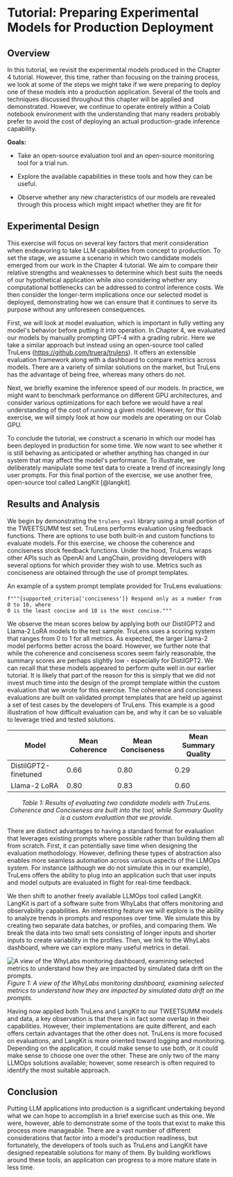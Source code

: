 # Tutorial: Preparing Experimental Models for Production Deployment

## Overview

In this tutorial, we revisit the experimental models produced in the
Chapter 4 tutorial. However, this time, rather than
focusing on the training process, we look at some of the steps we might
take if we were preparing to deploy one of these models into a
production application. Several of the tools and techniques discussed
throughout this chapter will be applied and demonstrated. However, we
continue to operate entirely within a Colab notebook environment with
the understanding that many readers probably prefer to avoid the cost of
deploying an actual production-grade inference capability.

**Goals:**

-   Take an open-source evaluation tool and an open-source monitoring
    tool for a trial run.

-   Explore the available capabilities in these tools and how they can
    be useful.

-   Observe whether any new characteristics of our models are revealed
    through this process which might impact whether they are fit for

## Experimental Design

This exercise will focus on several key factors that merit consideration
when endeavoring to take LLM capabilities from concept to production. To
set the stage, we assume a scenario in which two candidate models
emerged from our work in the Chapter 4
tutorial. We aim to compare their relative strengths and weaknesses to
determine which best suits the needs of our hypothetical application
while also considering whether any computational bottlenecks can be
addressed to control inference costs. We then consider the longer-term
implications once our selected model is deployed, demonstrating how we
can ensure that it continues to serve its purpose without any unforeseen
consequences.

First, we will look at model evaluation, which is important in fully
vetting any model's behavior before putting it into operation. In
Chapter 4, we evaluated our models by manually prompting
GPT-4 with a grading rubric. Here we take a similar approach but instead
using an open-source tool called TruLens (<https://github.com/truera/trulens>).
It offers an extensible evaluation framework along with a dashboard to compare
metrics across models. There are a variety of similar solutions on the
market, but TruLens has the advantage of being free, whereas many others
do not.

Next, we briefly examine the inference speed of our models. In practice,
we might want to benchmark performance on different GPU architectures,
and consider various optimizations for each before we would have a real
understanding of the cost of running a given model. However, for this
exercise, we will simply look at how our models are operating on our
Colab GPU.

To conclude the tutorial, we construct a scenario in which our model has
been deployed in production for some time. We now want to see whether it
is still behaving as anticipated or whether anything has changed in our
system that may affect the model's performance. To illustrate, we
deliberately manipulate some test data to create a trend of increasingly
long user prompts. For this final portion of the exercise, we use
another free, open-source tool called LangKit [@langkit].

## Results and Analysis

We begin by demonstrating the `trulens_eval` library using a small
portion of the TWEETSUMM test set. TruLens performs evaluation using
feedback functions. There are options to use both built-in and custom
functions to evaluate models. For this exercise, we choose the coherence
and conciseness stock feedback functions. Under the hood, TruLens wraps
other APIs such as OpenAI and LangChain, providing developers with
several options for which provider they wish to use. Metrics such as
conciseness are obtained through the use of prompt templates.

An example of a system prompt template provided for TruLens evaluations:
``` {caption="An example of a system prompt template provided for TruLens evaluations."}
f"""{supported_criteria['conciseness']} Respond only as a number from 0 to 10, where
0 is the least concise and 10 is the most concise."""
```

We observe the mean scores below by applying both our DistilGPT2 and
Llama-2 LoRA models to the test sample. TruLens uses a scoring system
that ranges from 0 to 1 for all metrics. As expected, the larger Llama-2
model performs better across the board. However, we further note that
while the coherence and conciseness scores seem fairly reasonable, the
summary scores are perhaps slightly low - especially for DistilGPT2. We
can recall that these models appeared to perform quite well in our
earlier tutorial. It is likely that part of the reason for this is
simply that we did not invest much time into the design of the prompt
template within the custom evaluation that we wrote for this exercise.
The coherence and conciseness evaluations are built on validated prompt
templates that are held up against a set of test cases by the developers
of TruLens. This example is a good illustration of how difficult
evaluation can be, and why it can be so valuable to leverage tried and
tested solutions.

<center>

|  Model                  |Mean Coherence   |Mean Conciseness   |Mean Summary Quality|
|  ---------------------- |---------------- |------------------ |----------------------|
|  DistilGPT2-finetuned   |0.66             |0.80               |0.29|
|  Llama-2 LoRA           |0.80             |0.83               |0.60|

  *Table 1: Results of evaluating two candidate models with TruLens. Coherence
  and Conciseness are built into the tool, while Summary Quality is a
  custom evaluation that we provide.*
  
</center>

There are distinct advantages to having a standard format for evaluation
that leverages existing prompts where possible rather than building them
all from scratch. First, it can potentially save time when designing the
evaluation methodology. However, defining these types of abstraction
also enables more seamless automation across various aspects of the
LLMOps system. For instance (although we do not simulate this in our
example), TruLens offers the ability to plug into an application such
that user inputs and model outputs are evaluated in flight for real-time
feedback.

We then shift to another freely available LLMOps tool called LangKit.
LangKit is part of a software suite from WhyLabs that offers monitoring
and observability capabilities. An interesting feature we will explore
is the ability to analyze trends in prompts and responses over time. We
simulate this by creating two separate data batches, or profiles, and
comparing them. We break the data into two small sets consisting of
longer inputs and shorter inputs to create variability in the profiles.
Then, we link to the WhyLabs dashboard, where we can explore many useful
metrics in detail.

![A view of the WhyLabs monitoring dashboard, examining selected metrics
to understand how they are impacted by simulated data drift on the
prompts.](images/whylabs-monitoring.png)
*Figure 1: A view of the WhyLabs monitoring dashboard, examining selected metrics
to understand how they are impacted by simulated data drift on the
prompts.* 

Having now applied both TruLens and LangKit to our TWEETSUMM models and
data, a key observation is that there is in fact some overlap in their
capabilities. However, their implementations are quite different, and
each offers certain advantages that the other does not. TruLens is more
focused on evaluations, and LangKit is more oriented toward logging and
monitoring. Depending on the application, it could make sense to use
both, or it could make sense to choose one over the other. These are
only two of the many LLMOps solutions available; however, some research
is often required to identify the most suitable approach.

## Conclusion

Putting LLM applications into production is a significant undertaking
beyond what we can hope to accomplish in a brief exercise such as this
one. We were, however, able to demonstrate some of the tools that exist
to make this process more manageable. There are a vast number of
different considerations that factor into a model's production
readiness, but fortunately, the developers of tools such as TruLens and
LangKit have designed repeatable solutions for many of them. By building
workflows around these tools, an application can progress to a more
mature state in less time.

